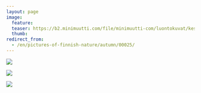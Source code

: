 ```yaml
---
layout: page
image:
  feature:
  teaser: https://b2.minimuutti.com/file/minimuutti-com/luontokuvat/kes%C3%A4/2/DSC13534-245px.jpg
  thumb:
redirect_from:
  - /en/pictures-of-finnish-nature/autumn/00025/
---
```


[![](https://b2.minimuutti.com/file/minimuutti-com/luontokuvat/syksy/DSC14485-800px.jpg)](https://dl.dropboxusercontent.com/sh/ea1wtnz7z734o12/AACZN3paO__s_EaJMLrgH1sGa/luontokuvat/syksy/DSC14485.jpg)

[![](https://b2.minimuutti.com/file/minimuutti-com/luontokuvat/kes%C3%A4/2/DSC13436-800px.jpg)](https://dl.dropboxusercontent.com/sh/ea1wtnz7z734o12/AACUMllfwhsVdSfEC9xcShsVa/luontokuvat/kes%C3%A4/2/DSC13436.jpg)

[![](https://b2.minimuutti.com/file/minimuutti-com/luontokuvat/kes%C3%A4/2/DSC13534-800px.jpg)](https://dl.dropboxusercontent.com/sh/ea1wtnz7z734o12/AADtBK4tnoqfc6oBuuOUuD7Ya/luontokuvat/kes%C3%A4/2/DSC13534.jpg)
